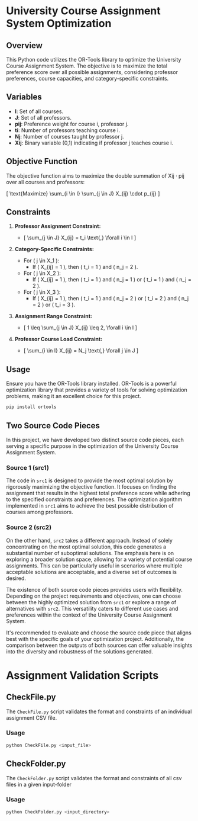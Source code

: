 # University Course Assignment System Optimization

## Overview

This Python code utilizes the OR-Tools library to optimize the University Course Assignment System. The objective is to maximize the total preference score over all possible assignments, considering professor preferences, course capacities, and category-specific constraints.

## Variables

- **I**: Set of all courses.
- **J**: Set of all professors.
- **pij**: Preference weight for course i, professor j.
- **ti**: Number of professors teaching course i.
- **Nj**: Number of courses taught by professor j.
- **Xij**: Binary variable (0,1) indicating if professor j teaches course i.

## Objective Function

The objective function aims to maximize the double summation of Xij · pij over all courses and professors:

\[ \text{Maximize} \sum_{i \in I} \sum_{j \in J} X_{ij} \cdot p_{ij} \]

## Constraints

1. **Professor Assignment Constraint:**
   - \[ \sum_{j \in J} X_{ij} = t_i \text{,} \forall i \in I \]

2. **Category-Specific Constraints:**
   - For \( j \in X_1 \):
     - If \( X_{ij} = 1 \), then \( t_i = 1 \) and \( n_j = 2 \).
   - For \( j \in X_2 \):
     - If \( X_{ij} = 1 \), then \( t_i = 1 \) and \( n_j = 1 \) or \( t_i = 1 \) and \( n_j = 2 \).
   - For \( j \in X_3 \):
     - If \( X_{ij} = 1 \), then \( t_i = 1 \) and \( n_j = 2 \) or \( t_i = 2 \) and \( n_j = 2 \) or \( t_i = 3 \).

3. **Assignment Range Constraint:**
   - \[ 1 \leq \sum_{j \in J} X_{ij} \leq 2, \forall i \in I \]

4. **Professor Course Load Constraint:**
   - \[ \sum_{i \in I} X_{ij} = N_j \text{,} \forall j \in J \]

## Usage

Ensure you have the OR-Tools library installed. OR-Tools is a powerful optimization library that provides a variety of tools for solving optimization problems, making it an excellent choice for this project.

```bash
pip install ortools
```

## Two Source Code Pieces

In this project, we have developed two distinct source code pieces, each serving a specific purpose in the optimization of the University Course Assignment System.

### Source 1 (src1)

The code in `src1` is designed to provide the most optimal solution by rigorously maximizing the objective function. It focuses on finding the assignment that results in the highest total preference score while adhering to the specified constraints and preferences. The optimization algorithm implemented in `src1` aims to achieve the best possible distribution of courses among professors.

### Source 2 (src2)

On the other hand, `src2` takes a different approach. Instead of solely concentrating on the most optimal solution, this code generates a substantial number of suboptimal solutions. The emphasis here is on exploring a broader solution space, allowing for a variety of potential course assignments. This can be particularly useful in scenarios where multiple acceptable solutions are acceptable, and a diverse set of outcomes is desired.

The existence of both source code pieces provides users with flexibility. Depending on the project requirements and objectives, one can choose between the highly optimized solution from `src1` or explore a range of alternatives with `src2`. This versatility caters to different use cases and preferences within the context of the University Course Assignment System.

It's recommended to evaluate and choose the source code piece that aligns best with the specific goals of your optimization project. Additionally, the comparison between the outputs of both sources can offer valuable insights into the diversity and robustness of the solutions generated.

# Assignment Validation Scripts

## CheckFile.py

The `CheckFile.py` script validates the format and constraints of an individual assignment CSV file.

### Usage

```bash
python CheckFile.py <input_file>
```
## CheckFolder.py

The `CheckFolder.py` script validates the format and constraints of all csv files in a given input-folder

### Usage

```bash
python CheckFolder.py <input_directory>
```
